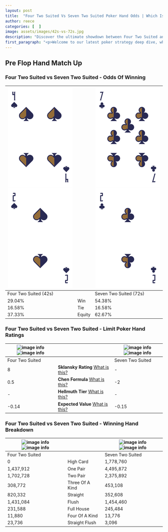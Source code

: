```yaml
---
layout: post
title:  "Four Two Suited Vs Seven Two Suited Poker Hand Odds | Which Is The Better Hand In Poker? A Complete Guide"
author: reece
categories: [  ]
image: assets/images/42s-vs-72s.jpg
description: "Discover the ultimate showdown between Four Two Suited and Seven Two Suited in poker! Uncover the odds, strategies, and scenarios where one hand triumphs over the other. Get ready to up your poker game with this thrilling analysis."
first_paragraph: "<p>Welcome to our latest poker strategy deep dive, where we're pitting two distinct hands against each other in a high-stakes showdown: Four Two Suited vs Seven Two Suited.</p><p>In the dynamic world of poker, every decision counts, and knowing which hand holds the upper hand is key to your success at the table.</p><p>In this article, we'll dissect these two hands, explore the scenarios where one dominates the other, and equip you with the knowledge to make strategic choices that can tip the odds in your favor.</p><p>Get ready to unravel the intriguing dynamics of these poker hands and elevate your game to new heights.</p>"
---
```




[comment]: # (sp0)

## Pre Flop Hand Match Up

<div class="table hand-ratings" markdown="1"> 



### Four Two Suited vs Seven Two Suited - Odds Of Winning


    
| ![image info](assets/images/hand1/4.png) ![image info](assets/images/hand1/2.png) |  | ![image info](assets/images/hand2/7.png) ![image info](assets/images/hand2/2.png) |
| -------- | -------- | -------- |
| Four Two Suited (42s) |  | Seven Two Suited (72s) |
| 29.04% | Win | 54.38% |
| 16.58% | Tie | 16.58% |
| 37.33% | Equity | 62.67% |




[comment]: # (sp1)



### Four Two Suited vs Seven Two Suited - Limit Poker Hand Ratings


    
| ![image info](https://www.riverpairs.com/assets/images/hand1/4.png) ![image info](https://www.riverpairs.com/assets/images/hand1/2.png) |  | ![image info](https://www.riverpairs.com/assets/images/hand2/7.png) ![image info](https://www.riverpairs.com/assets/images/hand2/2.png) |
| -------- | -------- | -------- |
| Four Two Suited |  | Seven Two Suited |
| 8 | **Sklansky Rating** [What is this?](/sklansky-rating-explained) | - |
| 0.5 | **Chen Formula** [What is this?](/chen-formula-explained) | -2 |
| - | **Hellmuth Tier** [What is this?](/Hellmuth-tier-explained) | - |
| -0.14 | **Expected Value** [What is this?](/expected-value-explained) | -0.15 |




[comment]: # (sp2)



### Four Two Suited vs Seven Two Suited - Winning Hand Breakdown


    
| ![image info](https://www.riverpairs.com/assets/images/hand1/4.png) ![image info](https://www.riverpairs.com/assets/images/hand1/2.png) |  | ![image info](https://www.riverpairs.com/assets/images/hand2/7.png) ![image info](https://www.riverpairs.com/assets/images/hand2/2.png) |
| -------- | -------- | -------- |
| Four Two Suited |  | Seven Two Suited |
| 0 | High Card | 1,778,760 |
| 1,437,912 | One Pair | 4,495,872 |
| 1,702,728 | Two Pair | 2,375,892 |
| 308,772 | Three Of A Kind | 453,108 |
| 820,332 | Straight | 352,608 |
| 1,431,084 | Flush | 1,454,460 |
| 231,588 | Full House | 245,484 |
| 11,880 | Four Of A Kind | 13,776 |
| 23,736 | Straight Flush | 3,096 |




[comment]: # (sp3)



</div>

[comment]: # (sp4)



[comment]: # (sp5)

